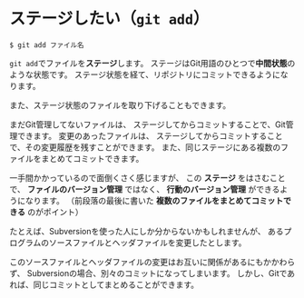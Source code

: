 # ステージしたい（`git add`）

```console
$ git add ファイル名
```

`git add`でファイルを**ステージ**します。
ステージはGit用語のひとつで**中間状態**のような状態です。
ステージ状態を経て、リポジトリにコミットできるようになります。

また、ステージ状態のファイルを取り下げることもできます。

まだGit管理してないファイルは、
ステージしてからコミットすることで、Git管理できます。
変更のあったファイルは、
ステージしてからコミットすることで、その変更履歴を残すことができます。
また、同じステージにある複数のファイルをまとめてコミットできます。

一手間かかっているので面倒くさく感じますが、
この **ステージ** をはさむことで、
**ファイルのバージョン管理** ではなく、
**行動のバージョン管理** ができるようになります。
（前段落の最後に書いた **複数のファイルをまとめてコミットできる** のがポイント）

たとえば、Subversionを使った人にしか分からないかもしれませんが、
あるプログラムのソースファイルとヘッダファイルを変更したとします。

このソースファイルとヘッダファイルの変更はお互いに関係があるにもかかわらず、
Subversionの場合、別々のコミットになってしまいます。
しかし、Gitであれば、同じコミットとしてまとめることができます。
